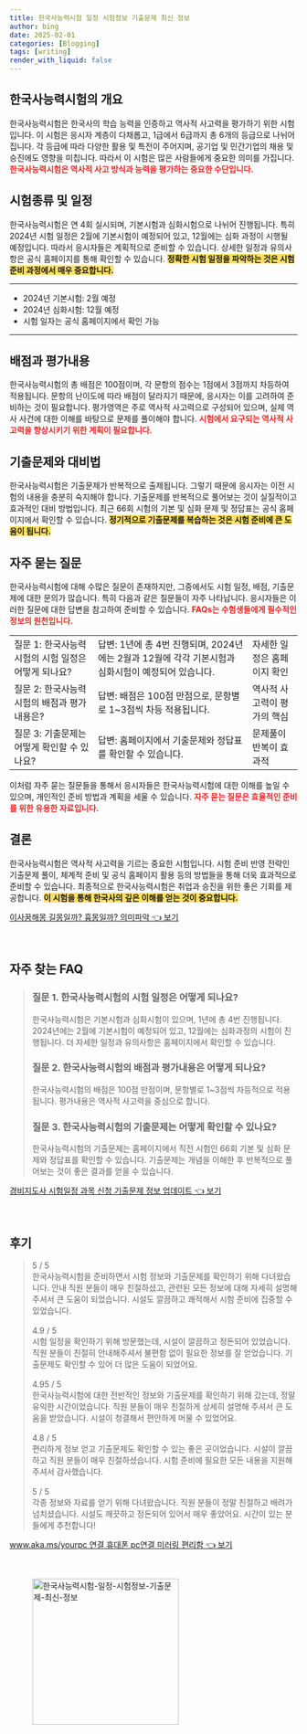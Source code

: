```yaml
---
title: 한국사능력시험 일정 시험정보 기출문제 최신 정보
author: bing
date: 2025-02-01
categories: [Blogging]
tags: [writing]
render_with_liquid: false
---
```



<h2 id='한국사능력시험의 개요'>한국사능력시험의 개요</h2>

<p>한국사능력시험은 한국사의 학습 능력을 인증하고 역사적 사고력을 평가하기 위한 시험입니다. 이 시험은 응시자 계층이 다채롭고, 1급에서 6급까지 총 6개의 등급으로 나뉘어 집니다. 각 등급에 따라 다양한 활용 및 특전이 주어지며, 공기업 및 민간기업의 채용 및 승진에도 영향을 미칩니다. 따라서 이 시험은 많은 사람들에게 중요한 의미를 가집니다. <b><span style="color: #ee2323;">한국사능력시험은 역사적 사고 방식과 능력을 평가하는 중요한 수단입니다.</span></b></p>

<h2 id='시험종류 및 일정'>시험종류 및 일정</h2>

<p>한국사능력시험은 연 4회 실시되며, 기본시험과 심화시험으로 나뉘어 진행됩니다. 특히 2024년 시험 일정은 2월에 기본시험이 예정되어 있고, 12월에는 심화 과정이 시행될 예정입니다. 따라서 응시자들은 계획적으로 준비할 수 있습니다. 상세한 일정과 유의사항은 공식 홈페이지를 통해 확인할 수 있습니다. <b><span style="background-color: #ffe066;">정확한 시험 일정을 파악하는 것은 시험 준비 과정에서 매우 중요합니다.</span></b></p>

<hr />

<ul>
    <li>2024년 기본시험: 2월 예정</li>
    <li>2024년 심화시험: 12월 예정</li>
    <li>시험 일자는 공식 홈페이지에서 확인 가능</li>
</ul>

<hr />

<h2 id='배점과 평가내용'>배점과 평가내용</h2>

<p>한국사능력시험의 총 배점은 100점이며, 각 문항의 점수는 1점에서 3점까지 차등하여 적용됩니다. 문항의 난이도에 따라 배점이 달라지기 때문에, 응시자는 이를 고려하여 준비하는 것이 필요합니다. 평가영역은 주로 역사적 사고력으로 구성되어 있으며, 실제 역사 사건에 대한 이해를 바탕으로 문제를 풀이해야 합니다. <b><span style="color: #ee2323;">시험에서 요구되는 역사적 사고력을 향상시키기 위한 계획이 필요합니다.</span></b></p>

<h2 id='기출문제와 대비법'>기출문제와 대비법</h2>

<p>한국사능력시험은 기출문제가 반복적으로 출제됩니다. 그렇기 때문에 응시자는 이전 시험의 내용을 충분히 숙지해야 합니다. 기출문제를 반복적으로 풀어보는 것이 실질적이고 효과적인 대비 방법입니다. 최근 66회 시험의 기본 및 심화 문제 및 정답표는 공식 홈페이지에서 확인할 수 있습니다. <b><span style="background-color: #ffe066;">정기적으로 기출문제를 복습하는 것은 시험 준비에 큰 도움이 됩니다.</span></b></p>

<h2 id='FAQ'>자주 묻는 질문</h2>

<p>한국사능력시험에 대해 수많은 질문이 존재하지만, 그중에서도 시험 일정, 배점, 기출문제에 대한 문의가 많습니다. 특히 다음과 같은 질문들이 자주 나타납니다. 응시자들은 이러한 질문에 대한 답변을 참고하여 준비할 수 있습니다. <b><span style="color: #ee2323;">FAQs는 수험생들에게 필수적인 정보의 원천입니다.</span></b></p>

<table>
    <tr>
        <td>질문 1: 한국사능력시험의 시험 일정은 어떻게 되나요?</td>
        <td>답변: 1년에 총 4번 진행되며, 2024년에는 2월과 12월에 각각 기본시험과 심화시험이 예정되어 있습니다.</td>
        <td>자세한 일정은 홈페이지 확인</td>
    </tr>
    <tr>
        <td>질문 2: 한국사능력시험의 배점과 평가내용은?</td>
        <td>답변: 배점은 100점 만점으로, 문항별로 1~3점씩 차등 적용됩니다.</td>
        <td>역사적 사고력이 평가의 핵심</td>
    </tr>
    <tr>
        <td>질문 3: 기출문제는 어떻게 확인할 수 있나요?</td>
        <td>답변: 홈페이지에서 기출문제와 정답표를 확인할 수 있습니다.</td>
        <td>문제풀이 반복이 효과적</td>
    </tr>
</table>

<p>이처럼 자주 묻는 질문들을 통해서 응시자들은 한국사능력시험에 대한 이해를 높일 수 있으며, 개인적인 준비 방법과 계획을 세울 수 있습니다. <b><span style="color: #ee2323;">자주 묻는 질문은 효율적인 준비를 위한 유용한 자료입니다.</span></b></p>

<h2 id='결론'>결론</h2>

<p>한국사능력시험은 역사적 사고력을 기르는 중요한 시험입니다. 시험 준비 반영 전략인 기출문제 풀이, 체계적 준비 및 공식 홈페이지 활용 등의 방법들을 통해 더욱 효과적으로 준비할 수 있습니다. 최종적으로 한국사능력시험은 취업과 승진을 위한 좋은 기회를 제공합니다. <b><span style="background-color: #ffe066;">이 시험을 통해 한국사의 깊은 이해를 얻는 것이 중요합니다.</span></b></p>


<p><a class="click-button" title="이사꿈해몽 길몽일까? 흉몽일까? 의미파악" href="https://afficreate.github.io/posts/%EC%9D%B4%EC%82%AC%EA%BF%88%ED%95%B4%EB%AA%BD-%EA%B8%B8%EB%AA%BD%EC%9D%BC%EA%B9%8C-%ED%9D%89%EB%AA%BD%EC%9D%BC%EA%B9%8C-%EC%9D%98%EB%AF%B8%ED%8C%8C%EC%95%85/" rel="dofollow">이사꿈해몽 길몽일까? 흉몽일까? 의미파악 👈 보기</a></p><br>
<h2 id='자주_찾는_FAQ'>자주 찾는 FAQ</h2>
<div itemscope="" itemtype="https://schema.org/FAQPage">
<blockquote>
<div itemscope="" itemprop="mainEntity" itemtype="https://schema.org/Question">
<h3 itemprop="name">질문 1. 한국사능력시험의 시험 일정은 어떻게 되나요?</h3>
<div itemscope="" itemprop="acceptedAnswer" itemtype="https://schema.org/Answer">
<span itemprop="text">
<p>한국사능력시험은 기본시험과 심화시험이 있으며, 1년에 총 4번 진행됩니다. 2024년에는 2월에 기본시험이 예정되어 있고, 12월에는 심화과정의 시험이 진행됩니다. 더 자세한 일정과 유의사항은 홈페이지에서 확인할 수 있습니다.</p>
</span>
</div>
</div>

<div itemscope="" itemprop="mainEntity" itemtype="https://schema.org/Question">
<h3 itemprop="name">질문 2. 한국사능력시험의 배점과 평가내용은 어떻게 되나요?</h3>
<div itemscope="" itemprop="acceptedAnswer" itemtype="https://schema.org/Answer">
<span itemprop="text">
<p>한국사능력시험의 배점은 100점 만점이며, 문항별로 1~3점씩 차등적으로 적용됩니다. 평가내용은 역사적 사고력을 중심으로 합니다.</p>
</span>
</div>
</div>

<div itemscope="" itemprop="mainEntity" itemtype="https://schema.org/Question">
<h3 itemprop="name">질문 3. 한국사능력시험의 기출문제는 어떻게 확인할 수 있나요?</h3>
<div itemscope="" itemprop="acceptedAnswer" itemtype="https://schema.org/Answer">
<span itemprop="text">
<p>한국사능력시험의 기출문제는 홈페이지에서 직전 시험인 66회 기본 및 심화 문제와 정답표를 확인할 수 있습니다. 기출문제는 개념을 이해한 후 반복적으로 풀어보는 것이 좋은 결과를 얻을 수 있습니다.</p>
</span>
</div>
</div>
</blockquote>
</div>
<p><a class="click-button" title="경비지도사 시험일정 과목 신청 기출문제 정보 업데이트" href="https://afficreate.github.io/posts/%EA%B2%BD%EB%B9%84%EC%A7%80%EB%8F%84%EC%82%AC-%EC%8B%9C%ED%97%98%EC%9D%BC%EC%A0%95-%EA%B3%BC%EB%AA%A9-%EC%8B%A0%EC%B2%AD-%EA%B8%B0%EC%B6%9C%EB%AC%B8%EC%A0%9C-%EC%A0%95%EB%B3%B4-%EC%97%85%EB%8D%B0%EC%9D%B4%ED%8A%B8/" rel="dofollow">경비지도사 시험일정 과목 신청 기출문제 정보 업데이트 👈 보기</a></p><br>
<h2 id='후기'>후기</h2>
<div itemscope itemtype="https://schema.org/Product">
  <blockquote>
  <div itemprop="review" itemscope itemtype="https://schema.org/Review">
      <div itemprop="reviewRating" itemscope itemtype="https://schema.org/Rating"> <span itemprop="ratingValue">5</span> / <span itemprop="bestRating">5</span> </div>
      <span itemprop="reviewBody">한국사능력시험을 준비하면서 시험 정보와 기출문제를 확인하기 위해 다녀왔습니다. 안내 직원 분들이 매우 친절하셨고, 관련된 모든 정보에 대해 자세히 설명해주셔서 큰 도움이 되었습니다. 시설도 깔끔하고 쾌적해서 시험 준비에 집중할 수 있었습니다.</span>
  </div>
  <br>
  <div itemprop="review" itemscope itemtype="https://schema.org/Review">
      <div itemprop="reviewRating" itemscope itemtype="https://schema.org/Rating"> <span itemprop="ratingValue">4.9</span> / <span itemprop="bestRating">5</span> </div>
      <span itemprop="reviewBody">시험 일정을 확인하기 위해 방문했는데, 시설이 깔끔하고 정돈되어 있었습니다. 직원 분들이 친절히 안내해주셔서 불편함 없이 필요한 정보를 잘 얻었습니다. 기출문제도 확인할 수 있어 더 많은 도움이 되었어요.</span>
  </div>
  <br>
  <div itemprop="review" itemscope itemtype="https://schema.org/Review">
      <div itemprop="reviewRating" itemscope itemtype="https://schema.org/Rating"> <span itemprop="ratingValue">4.95</span> / <span itemprop="bestRating">5</span> </div>
      <span itemprop="reviewBody">한국사능력시험에 대한 전반적인 정보와 기출문제를 확인하기 위해 갔는데, 정말 유익한 시간이었습니다. 직원 분들이 매우 친절하게 상세히 설명해 주셔서 큰 도움을 받았습니다. 시설이 청결해서 편안하게 머물 수 있었어요.</span>
  </div>
  <br>
  <div itemprop="review" itemscope itemtype="https://schema.org/Review">
      <div itemprop="reviewRating" itemscope itemtype="https://schema.org/Rating"> <span itemprop="ratingValue">4.8</span> / <span itemprop="bestRating">5</span> </div>
      <span itemprop="reviewBody">편리하게 정보 얻고 기출문제도 확인할 수 있는 좋은 곳이었습니다. 시설이 깔끔하고 직원 분들이 매우 친절하셨습니다. 시험 준비에 필요한 모든 내용을 지원해주셔서 감사했습니다.</span>
  </div>
  <br>
  <div itemprop="review" itemscope itemtype="https://schema.org/Review">
      <div itemprop="reviewRating" itemscope itemtype="https://schema.org/Rating"> <span itemprop="ratingValue">5</span> / <span itemprop="bestRating">5</span> </div>
      <span itemprop="reviewBody">각종 정보와 자료를 얻기 위해 다녀왔습니다. 직원 분들이 정말 친절하고 배려가 넘치셨습니다. 시설도 깨끗하고 정돈되어 있어서 매우 좋았어요. 시간이 있는 분들에게 추천합니다!</span>
  </div>
  </blockquote>
</div>
<p><a class="click-button" title="www.aka.ms/yourpc 연결 휴대폰 pc연결 미러링 편리함" href="https://afficreate.github.io/posts/www.aka.msyourpc-%EC%97%B0%EA%B2%B0-%ED%9C%B4%EB%8C%80%ED%8F%B0-pc%EC%97%B0%EA%B2%B0-%EB%AF%B8%EB%9F%AC%EB%A7%81-%ED%8E%B8%EB%A6%AC%ED%95%A8/" rel="dofollow">www.aka.ms/yourpc 연결 휴대폰 pc연결 미러링 편리함 👈 보기</a></p><br>
<figure class="image"><img src="https://afficreate.github.io/assets/img/thumbnail/한국사능력시험-일정-시험정보-기출문제-최신-정보.webp" alt="한국사능력시험-일정-시험정보-기출문제-최신-정보" width="256" height="256"></figure>